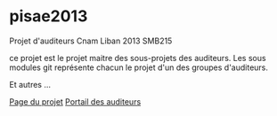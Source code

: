 pisae2013
=========

Projet d'auditeurs Cnam Liban 2013 SMB215

ce projet est le projet maitre des sous-projets des auditeurs. Les sous modules git représente chacun le projet d'un des groupes d'auditeurs.


Et autres ...

[Page du projet](http://projet.cofares.net)
[Portail des auditeurs](http://wiki.cofares.net)
